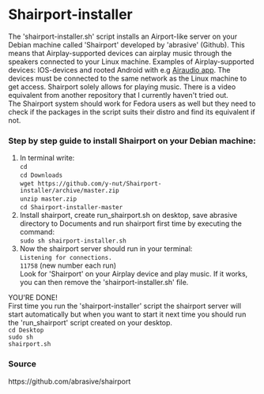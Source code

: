Shairport-installer
===================
The 'shairport-installer.sh' script installs an Airport-like server on your Debian machine called 'Shairport' developed by 'abrasive' (Github). This means that Airplay-supported devices can airplay music through the speakers connected to your Linux machine. Examples of Airplay-supported devices: IOS-devices and rooted Android with e.g <a target="_blank" href="https://play.google.com/store/apps/details?id=eu.airaudio">Airaudio app</a>. The devices must be connected to the same network as the Linux machine to get access. Shairport solely allows for playing music. There is a video equivalent from another repository that I currently haven't tried out.<br/>
The Shairport system should work for Fedora users as well but they need to check if the packages in the script suits their distro and find its equivalent if not.<br/>


<h3>Step by step guide to install Shairport on your Debian machine:</h3>
<ol>
<li>In terminal write:<br/>
<code>cd </code><br/>
<code>cd Downloads</code><br/>
<code>wget https://github.com/y-nut/Shairport-installer/archive/master.zip</code><br/>
<code>unzip master.zip</code><br/>
<code>cd Shairport-installer-master</code><br/>
<li>Install shairport, create run_shairport.sh on desktop, save abrasive directory to Documents and run shairport first time by executing the command:<br/>
<code>sudo sh shairport-installer.sh</code></li>
<li>Now the shairport server should run in your terminal:<br/>
<code>Listening for connections.</code><br/>
<code>11758</code> (new number each run)</code><br/>
Look for 'Shairport' on your Airplay device and play music. If it works, you can then remove the 'shairport-installer.sh' file.</li>
</ol>

YOU'RE DONE!<br/>
First time you run the 'shairport-installer' script the shairport server will start automatically but when you want to start it next time you should run the 'run_shairport' script created on your desktop. <br/>
<code>cd Desktop</code><br/>
<code>sudo sh shairport.sh</code>

<h3>Source</h3>
https://github.com/abrasive/shairport

